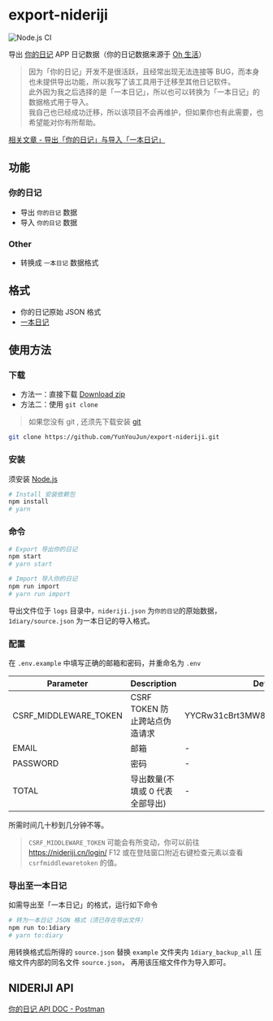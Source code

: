 # export-nideriji

![Node.js CI](https://github.com/YunYouJun/export-nideriji/workflows/Node.js%20CI/badge.svg)

导出 [你的日记](http://nideriji.com/) APP 日记数据（你的日记数据来源于 [Oh 生活](https://ohshenghuo.com/)）

> 因为「你的日记」开发不是很活跃，且经常出现无法连接等 BUG，而本身也未提供导出功能，所以我写了该工具用于迁移至其他日记软件。  
> 此外因为我之后选择的是「一本日记」，所以也可以转换为「一本日记」的数据格式用于导入。  
> 我自己也已经成功迁移，所以该项目不会再维护，但如果你也有此需要，也希望能对你有所帮助。

[相关文章 - 导出「你的日记」与导入「一本日记」](https://www.yunyoujun.cn/note/export-nideriji-and-import-1diary/)

## 功能

### 你的日记

- 导出 `你的日记` 数据
- 导入 `你的日记` 数据

### Other

- 转换成 `一本日记` 数据格式

## 格式

- 你的日记原始 JSON 格式
- [一本日记](http://1diary.me)

## 使用方法

### 下载

- 方法一：直接下载 [Download zip](https://github.com/YunYouJun/export-nideriji/archive/master.zip)
- 方法二：使用 `git clone`

> 如果您没有 git , 还须先下载安装 [git](https://git-scm.com/)

```sh
git clone https://github.com/YunYouJun/export-nideriji.git
```

### 安装

须安装 [Node.js](http://nodejs.cn/download/)

```sh
# Install 安装依赖包
npm install
# yarn
```

### 命令

```sh
# Export 导出你的日记
npm start
# yarn start

# Import 导入你的日记
npm run import
# yarn run import
```

导出文件位于 `logs` 目录中，`nideriji.json` 为`你的日记`的原始数据，`1diary/source.json` 为一本日记的导入格式。

### 配置

在 `.env.example` 中填写正确的邮箱和密码，并重命名为 `.env`

| Parameter             | Description                     | Default                          |
| --------------------- | ------------------------------- | -------------------------------- |
| CSRF_MIDDLEWARE_TOKEN | CSRF TOKEN 防止跨站点伪造请求   | YYCRw31cBrt3MW8cS6BbWsaESks1n0s1 |
| EMAIL                 | 邮箱                            | -                                |
| PASSWORD              | 密码                            | -                                |
| TOTAL                 | 导出数量(不填或 0 代表全部导出) | -                                |

所需时间几十秒到几分钟不等。

> `CSRF_MIDDLEWARE_TOKEN` 可能会有所变动，你可以前往 <https://nideriji.cn/login/> F12 或在登陆窗口附近右键检查元素以查看 `csrfmiddlewaretoken` 的值。

### 导出至一本日记

如需导出至「一本日记」的格式，运行如下命令

```sh
# 转为一本日记 JSON 格式（须已存在导出文件）
npm run to:1diary
# yarn to:diary
```

用转换格式后所得的 `source.json` 替换 `example` 文件夹内 `1diary_backup_all` 压缩文件内部的同名文件 `source.json`，
再用该压缩文件作为导入即可。

## NIDERIJI API

[你的日记 API DOC - Postman](https://documenter.getpostman.com/view/3326320/Rztmr8pE)
